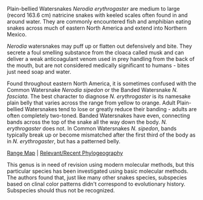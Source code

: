 Plain-bellied Watersnakes *Nerodia erythrogaster* are medium to large (record 163.6 cm) natricine snakes with keeled scales often found in and around water. They are commonly encountered fish and amphibian eating snakes across much of eastern North America and extend into Northern Mexico.

*Nerodia* watersnakes may puff up or flatten out defensively and bite. They secrete a foul smelling substance from the cloaca called musk and can deliver a weak anticoagulant venom used in prey handling from the back of the mouth, but are not considered medically significant to humans - bites just need soap and water.

Found throughout eastern North America, it is sometimes confused with the Common Watersnake *Nerodia sipedon* or the Banded Watersnake *N. fasciata*. The best character to diagnose *N. erythrogaster* is its namesake plain belly that varies across the range from yellow to orange. Adult Plain-bellied Watersnakes tend to lose or greatly reduce their banding - adults are often completely two-toned. Banded Watersnakes have even, connecting bands across the top of the snake all the way down the body. *N. erythrogaster* does not. In Common Watersnakes *N. sipedon*, bands typically break up or become mismatched after the first third of the body as in *N. erythrogaster*, but has a patterned belly.


[Range Map](http://snakeevolution.org/rangemaps/Nerodia_erythrogaster.jpg) | [Relevant/Recent Phylogeography](https://www.ncbi.nlm.nih.gov/pmc/articles/PMC3322375/)

This genus is in need of revision using modern molecular methods, but this particular species has been investigated using basic molecular methods. The authors found that, just like many other snakes species, subspecies based on clinal color patterns didn't correspond to evolutionary history. Subspecies should thus not be recognized.


